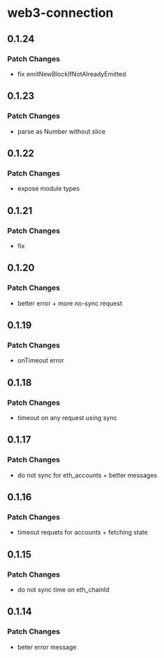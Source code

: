 # web3-connection

## 0.1.24

### Patch Changes

- fix emitNewBlockIfNotAlreadyEmitted

## 0.1.23

### Patch Changes

- parse as Number without slice

## 0.1.22

### Patch Changes

- expose module types

## 0.1.21

### Patch Changes

- fix

## 0.1.20

### Patch Changes

- better error + more no-sync request

## 0.1.19

### Patch Changes

- onTimeout error

## 0.1.18

### Patch Changes

- timeout on any request using sync

## 0.1.17

### Patch Changes

- do not sync for eth_accounts + better messages

## 0.1.16

### Patch Changes

- timeout requets for accounts + fetching state

## 0.1.15

### Patch Changes

- do not sync time on eth_chainId

## 0.1.14

### Patch Changes

- beter error message
